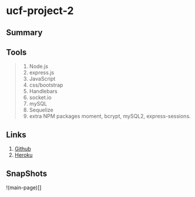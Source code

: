 # ucf-project-2

## Summary



## Tools
>1. Node.js
>2. express.js
>3. JavaScript
>4. css/bootstrap
>5. Handlebars
>6. socket.io
>7. mySQL
>8. Sequelize
>9. extra NPM packages moment, bcrypt, mySQL2, express-sessions.


## Links

1. [Github](https://github.com/JonathanSaunders98/ucf-project-2)
2. [Heroku](https://langmentor-ucf.herokuapp.com/)

## SnapShots
!(main-page)[]